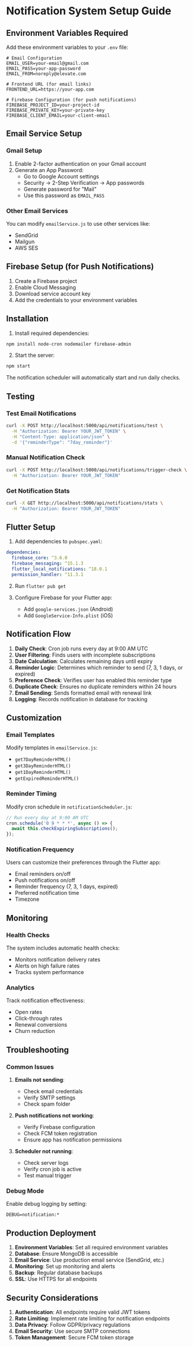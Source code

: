 # Notification System Setup Guide

## Environment Variables Required

Add these environment variables to your `.env` file:

```env
# Email Configuration
EMAIL_USER=your-email@gmail.com
EMAIL_PASS=your-app-password
EMAIL_FROM=noreply@elevate.com

# Frontend URL (for email links)
FRONTEND_URL=https://your-app.com

# Firebase Configuration (for push notifications)
FIREBASE_PROJECT_ID=your-project-id
FIREBASE_PRIVATE_KEY=your-private-key
FIREBASE_CLIENT_EMAIL=your-client-email
```

## Email Service Setup

### Gmail Setup
1. Enable 2-factor authentication on your Gmail account
2. Generate an App Password:
   - Go to Google Account settings
   - Security → 2-Step Verification → App passwords
   - Generate password for "Mail"
   - Use this password as `EMAIL_PASS`

### Other Email Services
You can modify `emailService.js` to use other services like:
- SendGrid
- Mailgun
- AWS SES

## Firebase Setup (for Push Notifications)

1. Create a Firebase project
2. Enable Cloud Messaging
3. Download service account key
4. Add the credentials to your environment variables

## Installation

1. Install required dependencies:
```bash
npm install node-cron nodemailer firebase-admin
```

2. Start the server:
```bash
npm start
```

The notification scheduler will automatically start and run daily checks.

## Testing

### Test Email Notifications
```bash
curl -X POST http://localhost:5000/api/notifications/test \
  -H "Authorization: Bearer YOUR_JWT_TOKEN" \
  -H "Content-Type: application/json" \
  -d '{"reminderType": "7day_reminder"}'
```

### Manual Notification Check
```bash
curl -X POST http://localhost:5000/api/notifications/trigger-check \
  -H "Authorization: Bearer YOUR_JWT_TOKEN"
```

### Get Notification Stats
```bash
curl -X GET http://localhost:5000/api/notifications/stats \
  -H "Authorization: Bearer YOUR_JWT_TOKEN"
```

## Flutter Setup

1. Add dependencies to `pubspec.yaml`:
```yaml
dependencies:
  firebase_core: ^3.6.0
  firebase_messaging: ^15.1.3
  flutter_local_notifications: ^18.0.1
  permission_handler: ^11.3.1
```

2. Run `flutter pub get`

3. Configure Firebase for your Flutter app:
   - Add `google-services.json` (Android)
   - Add `GoogleService-Info.plist` (iOS)

## Notification Flow

1. **Daily Check**: Cron job runs every day at 9:00 AM UTC
2. **User Filtering**: Finds users with incomplete subscriptions
3. **Date Calculation**: Calculates remaining days until expiry
4. **Reminder Logic**: Determines which reminder to send (7, 3, 1 days, or expired)
5. **Preference Check**: Verifies user has enabled this reminder type
6. **Duplicate Check**: Ensures no duplicate reminders within 24 hours
7. **Email Sending**: Sends formatted email with renewal link
8. **Logging**: Records notification in database for tracking

## Customization

### Email Templates
Modify templates in `emailService.js`:
- `get7DayReminderHTML()`
- `get3DayReminderHTML()`
- `get1DayReminderHTML()`
- `getExpiredReminderHTML()`

### Reminder Timing
Modify cron schedule in `notificationScheduler.js`:
```javascript
// Run every day at 9:00 AM UTC
cron.schedule('0 9 * * *', async () => {
  await this.checkExpiringSubscriptions();
});
```

### Notification Frequency
Users can customize their preferences through the Flutter app:
- Email reminders on/off
- Push notifications on/off
- Reminder frequency (7, 3, 1 days, expired)
- Preferred notification time
- Timezone

## Monitoring

### Health Checks
The system includes automatic health checks:
- Monitors notification delivery rates
- Alerts on high failure rates
- Tracks system performance

### Analytics
Track notification effectiveness:
- Open rates
- Click-through rates
- Renewal conversions
- Churn reduction

## Troubleshooting

### Common Issues

1. **Emails not sending**:
   - Check email credentials
   - Verify SMTP settings
   - Check spam folder

2. **Push notifications not working**:
   - Verify Firebase configuration
   - Check FCM token registration
   - Ensure app has notification permissions

3. **Scheduler not running**:
   - Check server logs
   - Verify cron job is active
   - Test manual trigger

### Debug Mode
Enable debug logging by setting:
```env
DEBUG=notification:*
```

## Production Deployment

1. **Environment Variables**: Set all required environment variables
2. **Database**: Ensure MongoDB is accessible
3. **Email Service**: Use production email service (SendGrid, etc.)
4. **Monitoring**: Set up monitoring and alerts
5. **Backup**: Regular database backups
6. **SSL**: Use HTTPS for all endpoints

## Security Considerations

1. **Authentication**: All endpoints require valid JWT tokens
2. **Rate Limiting**: Implement rate limiting for notification endpoints
3. **Data Privacy**: Follow GDPR/privacy regulations
4. **Email Security**: Use secure SMTP connections
5. **Token Management**: Secure FCM token storage
